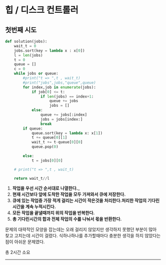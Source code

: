 # 힙 / 디스크 컨트롤러

## 첫번째 시도

```python
def solution(jobs):
    wait_t = 0
    jobs.sort(key = lambda x : x[0])
    l = len(jobs)
    t = 0
    queue = []
    c = 0
    while jobs or queue:
        #print("t => ",t , wait_t)
        #print("jobs",jobs,"queue",queue)
        for index,job in enumerate(jobs):
            if job[0] <= t:
                if len(jobs) == index+1:
                    queue += jobs
                    jobs = []
            else:
                queue += jobs[:index]
                jobs = jobs[index:]
                break
        if queue:
            queue.sort(key = lambda x: x[1])
            t += queue[0][1]
            wait_t += t-queue[0][0]
            queue.pop(0)
            
        else:
            t = jobs[0][0]

    # print("t => ",t , wait_t)

    return wait_t//l
```

1. __작업을 우선 시간 순서대로 나열한다.___
2. __현재 시간보다 앞에 도착한 작업을 모두 가져와서 큐에 저장한다.__
3. __큐에 있는 작업중 가장 적게 걸리는 시간이 작은것을 처리한다.처리한 작업의 기다린 시간을 계속 누적시킨다.__
4. __모든 작업을 끝낼때까지 위의 작업을 반복한다.__
5. __총 기다린시간의 합과 전체 작업의 수를 나눠서 몫을 반환한다.__



문제의 대략적인 모양을 잡는데는 오래 걸리지 않았지만 생각하지 못했던 부분이 많아 찾고 고치는데 시간이 걸렸다. 식하나하나를 추가할때마다 충분한 생각을 하지 않았다는 점이 아쉬운 문제였다.



총 2시간 소요









---





